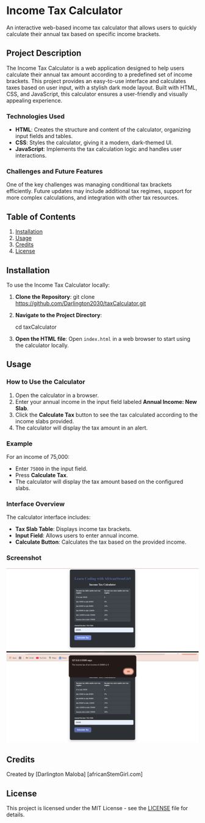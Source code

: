 # Income Tax Calculator

An interactive web-based income tax calculator that allows users to quickly calculate their annual tax based on specific income brackets.

## Project Description

The Income Tax Calculator is a web application designed to help users calculate their annual tax amount according to a predefined set of income brackets. This project provides an easy-to-use interface and calculates taxes based on user input, with a stylish dark mode layout. Built with HTML, CSS, and JavaScript, this calculator ensures a user-friendly and visually appealing experience.

### Technologies Used
- **HTML**: Creates the structure and content of the calculator, organizing input fields and tables.
- **CSS**: Styles the calculator, giving it a modern, dark-themed UI.
- **JavaScript**: Implements the tax calculation logic and handles user interactions.

### Challenges and Future Features
One of the key challenges was managing conditional tax brackets efficiently. Future updates may include additional tax regimes, support for more complex calculations, and integration with other tax resources.

## Table of Contents
1. [Installation](#installation)
2. [Usage](#usage)
3. [Credits](#credits)
4. [License](#license)

## Installation

To use the Income Tax Calculator locally:

1. **Clone the Repository**:
   git clone https://github.com/Darlington2030/taxCalculator.git

2. **Navigate to the Project Directory**:
   
   cd taxCalculator
   
3. **Open the HTML file**:
   Open `index.html` in a web browser to start using the calculator locally.

## Usage

### How to Use the Calculator
1. Open the calculator in a browser.
2. Enter your annual income in the input field labeled **Annual Income: New Slab**.
3. Click the **Calculate Tax** button to see the tax calculated according to the income slabs provided.
4. The calculator will display the tax amount in an alert.

### Example
For an income of 75,000:
- Enter `75000` in the input field.
- Press **Calculate Tax**.
- The calculator will display the tax amount based on the configured slabs.

### Interface Overview
The calculator interface includes:
- **Tax Slab Table**: Displays income tax brackets.
- **Input Field**: Allows users to enter annual income.
- **Calculate Button**: Calculates the tax based on the provided income.

### Screenshot
![Income Tax Calculator Interface](img.png)
![Income Tax Calculator Interface2](img2.png)

## Credits

Created by [Darlington Maloba] [africanStemGirl.com]

## License

This project is licensed under the MIT License - see the [LICENSE](LICENSE) file for details.

